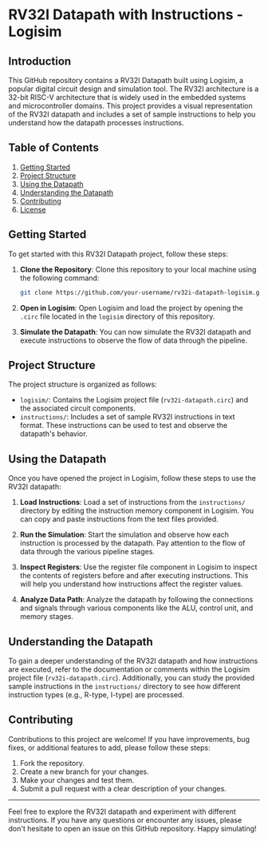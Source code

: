 # RV32I Datapath with Instructions - Logisim

## Introduction

This GitHub repository contains a RV32I Datapath built using Logisim, a popular digital circuit design and simulation tool. The RV32I architecture is a 32-bit RISC-V architecture that is widely used in the embedded systems and microcontroller domains. This project provides a visual representation of the RV32I datapath and includes a set of sample instructions to help you understand how the datapath processes instructions.

## Table of Contents

1. [Getting Started](#getting-started)
2. [Project Structure](#project-structure)
3. [Using the Datapath](#using-the-datapath)
4. [Understanding the Datapath](#understanding-the-datapath)
5. [Contributing](#contributing)
6. [License](#license)

## Getting Started

To get started with this RV32I Datapath project, follow these steps:

1. **Clone the Repository**: Clone this repository to your local machine using the following command:

   ```bash
   git clone https://github.com/your-username/rv32i-datapath-logisim.git
   ```

2. **Open in Logisim**: Open Logisim and load the project by opening the `.circ` file located in the `logisim` directory of this repository.

3. **Simulate the Datapath**: You can now simulate the RV32I datapath and execute instructions to observe the flow of data through the pipeline.

## Project Structure

The project structure is organized as follows:

- `logisim/`: Contains the Logisim project file (`rv32i-datapath.circ`) and the associated circuit components.
- `instructions/`: Includes a set of sample RV32I instructions in text format. These instructions can be used to test and observe the datapath's behavior.

## Using the Datapath

Once you have opened the project in Logisim, follow these steps to use the RV32I datapath:

1. **Load Instructions**: Load a set of instructions from the `instructions/` directory by editing the instruction memory component in Logisim. You can copy and paste instructions from the text files provided.

2. **Run the Simulation**: Start the simulation and observe how each instruction is processed by the datapath. Pay attention to the flow of data through the various pipeline stages.

3. **Inspect Registers**: Use the register file component in Logisim to inspect the contents of registers before and after executing instructions. This will help you understand how instructions affect the register values.

4. **Analyze Data Path**: Analyze the datapath by following the connections and signals through various components like the ALU, control unit, and memory stages.

## Understanding the Datapath

To gain a deeper understanding of the RV32I datapath and how instructions are executed, refer to the documentation or comments within the Logisim project file (`rv32i-datapath.circ`). Additionally, you can study the provided sample instructions in the `instructions/` directory to see how different instruction types (e.g., R-type, I-type) are processed.

## Contributing

Contributions to this project are welcome! If you have improvements, bug fixes, or additional features to add, please follow these steps:

1. Fork the repository.
2. Create a new branch for your changes.
3. Make your changes and test them.
4. Submit a pull request with a clear description of your changes.

---

Feel free to explore the RV32I datapath and experiment with different instructions. If you have any questions or encounter any issues, please don't hesitate to open an issue on this GitHub repository. Happy simulating!
